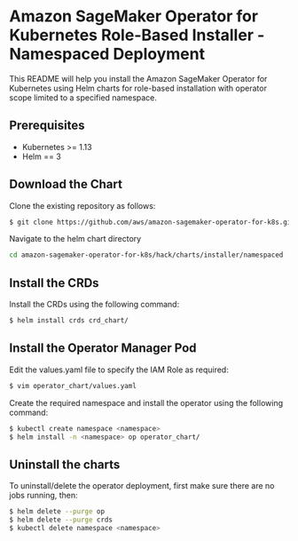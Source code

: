 # Amazon SageMaker Operator for Kubernetes Role-Based Installer - Namespaced Deployment

This README will help you install the Amazon SageMaker Operator for Kubernetes using Helm charts for role-based installation with operator scope limited to a specified namespace.

## Prerequisites

* Kubernetes >= 1.13
* Helm == 3

## Download the Chart

Clone the existing repository as follows:

```bash
$ git clone https://github.com/aws/amazon-sagemaker-operator-for-k8s.git
```

Navigate to the helm chart directory

```bash
cd amazon-sagemaker-operator-for-k8s/hack/charts/installer/namespaced
```

## Install the CRDs
Install the CRDs using the following command:
```bash
$ helm install crds crd_chart/
```

## Install the Operator Manager Pod
Edit the values.yaml file to specify the IAM Role as required:
```bash
$ vim operator_chart/values.yaml
```

Create the required namespace and install the operator using the following command:
```bash
$ kubectl create namespace <namespace>
$ helm install -n <namespace> op operator_chart/
```

## Uninstall the charts

To uninstall/delete the operator deployment, first make sure there are no jobs running, then:

```bash
$ helm delete --purge op
$ helm delete --purge crds
$ kubectl delete namespace <namespace>
```